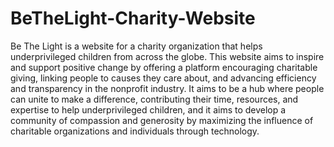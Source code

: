 # BeTheLight-Charity-Website
Be The Light is a website for a charity organization that helps underprivileged children from across the globe.
This website aims to inspire and support positive change by offering a platform
encouraging charitable giving, linking people to causes they care about, and advancing
efficiency and transparency in the nonprofit industry. It aims to be a hub
where people can unite to make a difference, contributing their time, resources,
and expertise to help underprivileged children, and it aims to develop a
community of compassion and generosity by maximizing the influence of charitable
organizations and individuals through technology.
